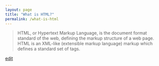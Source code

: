 ```yaml
---
layout: page
title: "What is HTML?"
permalink: /what-is-html
---
```


> HTML, or Hypertext Markup Language, is the document format standard of the web, defining the markup structure of a web page. HTML is an XML-like (extensible markup language) markup which defines a standard set of tags.

<p class="edit-term"><a href="https://github.com/and-digital/tech-definitions/blob/master/definitions/web/html.md">edit</a></p>
